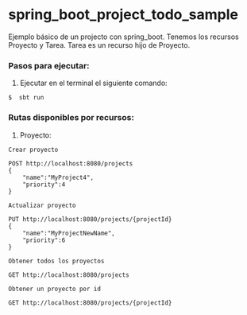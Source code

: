 # spring_boot_project_todo_sample
Ejemplo básico de un projecto con spring_boot. Tenemos los recursos Proyecto y Tarea. Tarea es un recurso hijo de Proyecto.


### Pasos para ejecutar:

1. Ejecutar en el terminal el siguiente comando:

```
$  sbt run
```

### Rutas disponibles por recursos:

1. Proyecto:

```
Crear proyecto

POST http://localhost:8080/projects
{
	"name":"MyProject4",
	"priority":4
}
```

```
Actualizar proyecto

PUT http://localhost:8080/projects/{projectId}
{
	"name":"MyProjectNewName",
	"priority":6
}
```

```
Obtener todos los proyectos

GET http://localhost:8080/projects
```

```
Obtener un proyecto por id

GET http://localhost:8080/projects/{projectId}
```